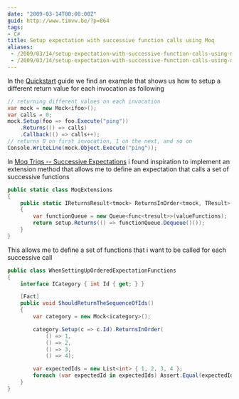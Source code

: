 ```yaml
---
date: "2009-03-14T00:00:00Z"
guid: http://www.timvw.be/?p=864
tags:
- C#
title: Setup expectation with successive function calls using Moq
aliases:
 - /2009/03/14/setup-expectation-with-successive-function-calls-using-moq/
 - /2009/03/14/setup-expectation-with-successive-function-calls-using-moq.html
---
```

In the [Quickstart](http://code.google.com/p/moq/wiki/QuickStart) guide we find an example that shows us how to setup a different return value for each invocation as following

```csharp
// returning different values on each invocation
var mock = new Mock<ifoo>();
var calls = 0;
mock.Setup(foo => foo.Execute("ping"))
	.Returns(() => calls)
	.Callback(() => calls++);
// returns 0 on first invocation, 1 on the next, and so on
Console.WriteLine(mock.Object.Execute("ping"));
```

In [Moq Triqs -- Successive Expectations](http://www.madprops.org/blog/moq-triqs-successive-expectations/) i found inspiration to implement an extension method that allows me to define an expectation that calls a set of successive functions

```csharp
public static class MoqExtensions
{
	public static IReturnsResult<tmock> ReturnsInOrder<tmock, TResult>(this ISetup<tmock, TResult> setup, params Func<tresult>[] valueFunctions) where TMock : class
	{
		var functionQueue = new Queue<func<tresult>>(valueFunctions);
		return setup.Returns(() => functionQueue.Dequeue()());
	}
}
```

This allows me to define a set of functions that i want to be called for each successive call

```csharp
public class WhenSettingUpOrderedExpectationFunctions
{
	interface ICategory { int Id { get; } }

	[Fact]
	public void ShouldReturnTheSequenceOfIds()
	{
		var category = new Mock<icategory>();

		category.Setup(c => c.Id).ReturnsInOrder(
			() => 1,
			() => 2,
			() => 3,
			() => 4);

		var expectedIds = new List<int> { 1, 2, 3, 4 };
		foreach (var expectedId in expectedIds) Assert.Equal(expectedId, category.Object.Id);
	}
}
```
